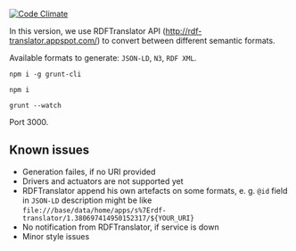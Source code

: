 [![Code Climate](https://codeclimate.com/github/semiotproject/onto-catalog/badges/gpa.svg)](https://codeclimate.com/github/semiotproject/onto-catalog)

In this version, we use RDFTranslator API (http://rdf-translator.appspot.com/) to convert between different semantic formats.

Available formats to generate: `JSON-LD`, `N3`, `RDF XML`.

```
npm i -g grunt-cli

npm i

grunt --watch
```

Port 3000.

## Known issues

* Generation failes, if no URI provided
* Drivers and actuators are not supported yet
* RDFTranslator append his own artefacts on some formats, e. g. `@id` field in `JSON-LD` description might be like `file:///base/data/home/apps/s%7Erdf-translator/1.380697414950152317/${YOUR_URI}`
* No notification from RDFTranslator, if service is down
* Minor style issues
